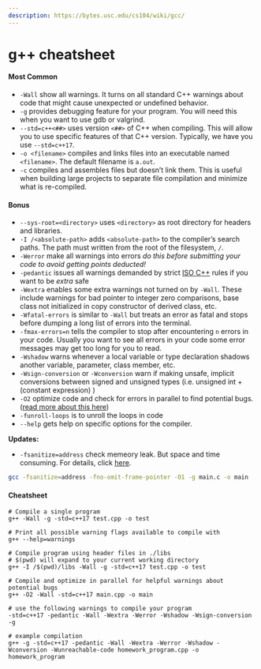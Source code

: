 ```yaml
---
description: https://bytes.usc.edu/cs104/wiki/gcc/
---
```


# g++ cheatsheet

#### Most Common <a href="#most-common" id="most-common"></a>

* `-Wall` show all warnings. It turns on all standard C++ warnings about code that might cause unexpected or undefined behavior.
* `-g` provides debugging feature for your program. You will need this when you want to use gdb or valgrind.
* `--std=c++<##>` uses version `<##>` of C++ when compiling. This will allow you to use specific features of that C++ version. Typically, we have you use `--std=c++17`.
* `-o <filename>` compiles and links files into an executable named `<filename>`. The default filename is `a.out`.
* `-c` compiles and assembles files but doesn’t link them. This is useful when building large projects to separate file compilation and minimize what is re-compiled.

#### Bonus

* `--sys-root=<directory>` uses `<directory>` as root directory for headers and libraries.
* `-I /<absolute-path>` adds `<absolute-path>` to the compiler’s search paths. The path must written from the root of the filesystem, `/`.
* `-Werror` make all warnings into errors _do this before submitting your code to avoid getting points deducted!_
* `-pedantic` issues all warnings demanded by strict [ISO C++](https://en.wikipedia.org/wiki/C%2B%2B#Standardization) rules if you want to be _extra_ safe
* `-Wextra` enables some extra warnings not turned on by `-Wall`. These include warnings for bad pointer to integer zero comparisons, base class not initialized in copy constructor of derived class, etc.
* `-Wfatal-errors` is similar to `-Wall` but treats an error as fatal and stops before dumping a long list of errors into the terminal.
* `-fmax-errors=n` tells the compiler to stop after encountering `n` errors in your code. Usually you want to see all errors in your code some error messages may get too long for you to read.
* `-Wshadow` warns whenever a local variable or type declaration shadows another variable, parameter, class member, etc.
* `-Wsign-conversion` or `-Wconversion` warn if making unsafe, implicit conversions between signed and unsigned types (i.e. unsigned int + (constant expression) )
* `-O2` optimize code and check for errors in parallel to find potential bugs. ([read more about this here](https://bytes.usc.edu/cs104/wiki/gcc/#more-error-checks))
* `-funroll-loops` is to unroll the loops in code
* `--help` gets help on specific options for the compiler.

**Updates:**

* `-fsanitize=address` check memeory leak. But space and time consuming. For details, click [here](https://www.bynav.com/en/resource/bywork/healthy-work/393.html).

```bash
gcc -fsanitize=address -fno-omit-frame-pointer -O1 -g main.c -o main
```

#### Cheatsheet

```shell
# Compile a single program
g++ -Wall -g -std=c++17 test.cpp -o test

# Print all possible warning flags available to compile with
g++ --help=warnings

# Compile program using header files in ./libs
# $(pwd) will expand to your current working directory
g++ -I /$(pwd)/libs -Wall -g -std=c++17 test.cpp -o test

# Compile and optimize in parallel for helpful warnings about potential bugs
g++ -O2 -Wall -std=c++17 main.cpp -o main
```

```shell
# use the following warnings to compile your program
-std=c++17 -pedantic -Wall -Wextra -Werror -Wshadow -Wsign-conversion -g

# example compilation
g++ -g -std=c++17 -pedantic -Wall -Wextra -Werror -Wshadow -Wconversion -Wunreachable-code homework_program.cpp -o homework_program
```
